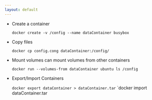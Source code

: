 ```yaml
---
layout: default
---
```

- Create a container

    `docker create -v /config --name dataContainer busybox
    `
- Copy files

    `docker cp config.cong dataContainer:/config/`

- Mount volumes can mount volumes from other containers

    `docker run --volumes-from dataContainer ubuntu ls /config`

- Export/Import Containers

    `docker export dataContainer > dataContainer.tar`
    `docker import dataContainer.tar
